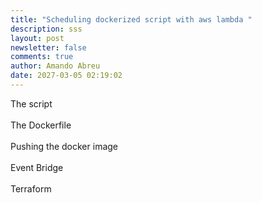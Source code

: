 ```yaml
---
title: "Scheduling dockerized script with aws lambda "
description: sss
layout: post
newsletter: false
comments: true
author: Amando Abreu
date: 2027-03-05 02:19:02
---
```

The script\
\
The Dockerfile\
\
Pushing the docker image\
\
Event Bridge\
\
Terraform